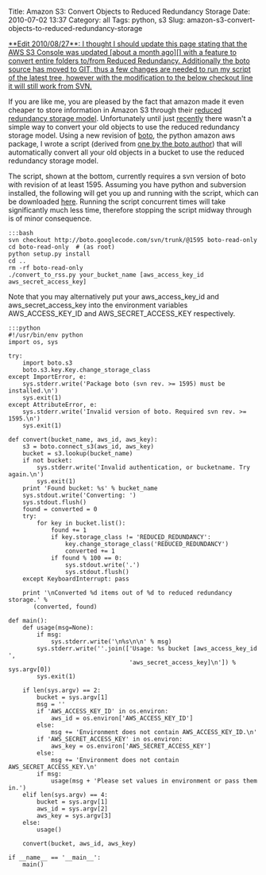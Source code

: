 Title: Amazon S3: Convert Objects to Reduced Redundancy Storage
Date: 2010-07-02 13:37
Category: all
Tags: python, s3
Slug: amazon-s3-convert-objects-to-reduced-redundancy-storage

<ins datetime="2010-08-27T16:58:26+00:00">
**Edit 2010/08/27**: I thought I should update this page stating that the AWS
S3 Console was updated [about a month ago][] with a feature to convert entire
folders to/from Reduced Redundancy. Additionally the boto source has moved to
GIT, thus a few changes are needed to run my script of the latest tree, however
with the modification to the below checkout line it will still work from
SVN.</ins>

If you are like me, you are pleased by the fact that amazon made it even
cheaper to store information in Amazon S3 through their [reduced redundancy
storage model][]. Unfortunately until just [recently][] there wasn't a simple
way to convert your old objects to use the reduced redundancy storage model.
Using a new revision of [boto][], the python amazon aws package, I wrote a
script (derived from [one by the boto author][]) that will automatically
convert all your old objects in a bucket to use the reduced redundancy storage
model.

The script, shown at the bottom, currently requires a svn version of boto with
revision of at least 1595. Assuming you have python and subversion installed,
the following will get you up and running with the script, which can be
downloaded [here][]. Running the script concurrent times will take
significantly much less time, therefore stopping the script midway through is
of minor consequence.

    :::bash
    svn checkout http://boto.googlecode.com/svn/trunk/@1595 boto-read-only
    cd boto-read-only  # (as root)
    python setup.py install
    cd ..
    rm -rf boto-read-only
    ./convert_to_rss.py your_bucket_name [aws_access_key_id aws_secret_access_key]

Note that you may alternatively put your aws\_access\_key\_id and
aws\_secret\_access\_key into the environment variables AWS\_ACCESS\_KEY\_ID
and AWS\_SECRET\_ACCESS\_KEY respectively.

    :::python
    #!/usr/bin/env python
    import os, sys

    try:
        import boto.s3
        boto.s3.key.Key.change_storage_class
    except ImportError, e:
        sys.stderr.write('Package boto (svn rev. >= 1595) must be installed.\n')
        sys.exit(1)
    except AttributeError, e:
        sys.stderr.write('Invalid version of boto. Required svn rev. >= 1595.\n')
        sys.exit(1)

    def convert(bucket_name, aws_id, aws_key):
        s3 = boto.connect_s3(aws_id, aws_key)
        bucket = s3.lookup(bucket_name)
        if not bucket:
            sys.stderr.write('Invalid authentication, or bucketname. Try again.\n')
            sys.exit(1)
        print 'Found bucket: %s' % bucket_name
        sys.stdout.write('Converting: ')
        sys.stdout.flush()
        found = converted = 0
        try:
            for key in bucket.list():
                found += 1
                if key.storage_class != 'REDUCED_REDUNDANCY':
                    key.change_storage_class('REDUCED_REDUNDANCY')
                    converted += 1
                if found % 100 == 0:
                    sys.stdout.write('.')
                    sys.stdout.flush()
        except KeyboardInterrupt: pass

        print '\nConverted %d items out of %d to reduced redundancy storage.' %   
           (converted, found)

    def main():
        def usage(msg=None):
            if msg:
                sys.stderr.write('\n%s\n\n' % msg)
            sys.stderr.write(''.join(['Usage: %s bucket [aws_access_key_id ',
                                      'aws_secret_access_key]\n']) % sys.argv[0])
            sys.exit(1)

        if len(sys.argv) == 2:
            bucket = sys.argv[1]
            msg = ''
            if 'AWS_ACCESS_KEY_ID' in os.environ:
                aws_id = os.environ['AWS_ACCESS_KEY_ID']
            else:
                msg += 'Environment does not contain AWS_ACCESS_KEY_ID.\n'
            if 'AWS_SECRET_ACCESS_KEY' in os.environ:
                aws_key = os.environ['AWS_SECRET_ACCESS_KEY']
            else:
                msg += 'Environment does not contain AWS_SECRET_ACCESS_KEY.\n'
            if msg:
                usage(msg + 'Please set values in environment or pass them in.')
        elif len(sys.argv) == 4:
            bucket = sys.argv[1]
            aws_id = sys.argv[2]
            aws_key = sys.argv[3]
        else:
            usage()

        convert(bucket, aws_id, aws_key)

    if __name__ == '__main__':
        main()

  [about a month ago]: http://aws.amazon.com/about-aws/whats-new/2010/07/14/s3-announces-enhanced-support-reduced-redundancy-storage/
  [reduced redundancy storage model]: http://aws.amazon.com/about-aws/whats-new/2010/05/19/announcing-amazon-s3-reduced-redundancy-storage/
  [recently]: http://code.google.com/p/boto/source/detail?r=1595
  [boto]: http://code.google.com/p/boto/
  [one by the boto author]: http://www.elastician.com/2010/06/using-reduced-redundancy-storage-rrs-in.html
  [here]: /images/2010/07/convert_to_rrs.py
